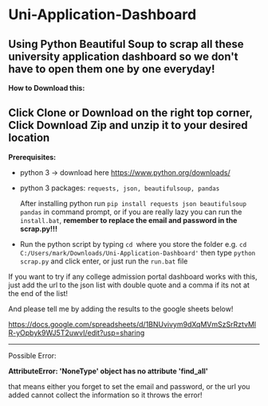 # Uni-Application-Dashboard

Using Python Beautiful Soup to scrap all these university application dashboard so we don't have to open them one by one everyday!
----------
**How to Download this:**

Click Clone or Download on the right top corner,
Click Download Zip and unzip it to your desired location
----------

**Prerequisites:**
- python 3 -> download here https://www.python.org/downloads/
- python 3 packages: `requests, json, beautifulsoup, pandas`

  After installing python run `pip install requests json beautifulsoup pandas` in command prompt, or if you are really lazy you can run the `install.bat`, **remember to replace the email and password in the scrap.py!!!**

- Run the python script by typing `cd `where you store the folder e.g. `cd C:/Users/mark/Downloads/Uni-Application-Dashboard'` then type `python scrap.py` and click enter, or just run the `run.bat` file

If you want to try if any college admission portal dashboard works with this, just add the url to the json list with double quote and a comma if its not at the end of the list!

And please tell me by adding the results to the google sheets below! 

https://docs.google.com/spreadsheets/d/1BNUvivym9dXqMVmSzSrRztvMlR-yOpbyk9WJ5T2uwvI/edit?usp=sharing

----------
Possible Error:

**AttributeError: 'NoneType' object has no attribute 'find_all'**

that means either you forget to set the email and password, or the url you added cannot collect the information so it throws the error!